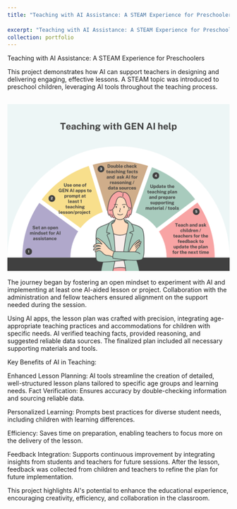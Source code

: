 ```yaml
---
title: "Teaching with AI Assistance: A STEAM Experience for Preschoolers"

excerpt: "Teaching with AI Assistance: A STEAM Experience for Preschoolers <br/> <br/> <img src='/images/Teaching with GEN AI help.png'>"
collection: portfolio
---
```


Teaching with AI Assistance: A STEAM Experience for Preschoolers

This project demonstrates how AI can support teachers in designing and delivering engaging, effective lessons. A STEAM topic was introduced to preschool children, leveraging AI tools throughout the teaching process.

<br/><img src='/images/Teaching with GEN AI help.png'><br/>

The journey began by fostering an open mindset to experiment with AI and implementing at least one AI-aided lesson or project. Collaboration with the administration and fellow teachers ensured alignment on the support needed during the session.

Using AI apps, the lesson plan was crafted with precision, integrating age-appropriate teaching practices and accommodations for children with specific needs. AI verified teaching facts, provided reasoning, and suggested reliable data sources. The finalized plan included all necessary supporting materials and tools.

Key Benefits of AI in Teaching:

Enhanced Lesson Planning: AI tools streamline the creation of detailed, well-structured lesson plans tailored to specific age groups and learning needs.
Fact Verification: Ensures accuracy by double-checking information and sourcing reliable data.

Personalized Learning: Prompts best practices for diverse student needs, including children with learning differences.

Efficiency: Saves time on preparation, enabling teachers to focus more on the delivery of the lesson.

Feedback Integration: Supports continuous improvement by integrating insights from students and teachers for future sessions.
After the lesson, feedback was collected from children and teachers to refine the plan for future implementation. 

This project highlights AI's potential to enhance the educational experience, encouraging creativity, efficiency, and collaboration in the classroom.

